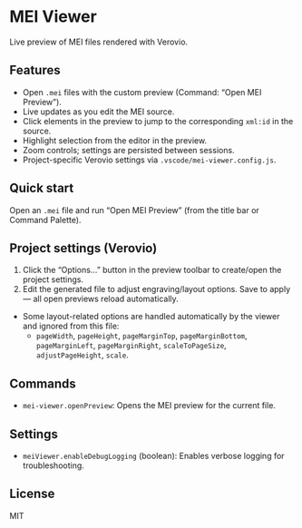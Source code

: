 # MEI Viewer

Live preview of MEI files rendered with Verovio.

## Features

- Open `.mei` files with the custom preview (Command: “Open MEI Preview”).
- Live updates as you edit the MEI source.
- Click elements in the preview to jump to the corresponding `xml:id` in the source.
- Highlight selection from the editor in the preview.
- Zoom controls; settings are persisted between sessions.
- Project-specific Verovio settings via `.vscode/mei-viewer.config.js`.

## Quick start

Open an `.mei` file and run “Open MEI Preview” (from the title bar or Command Palette).

## Project settings (Verovio)

1. Click the “Options…” button in the preview toolbar to create/open the project settings.
2. Edit the generated file to adjust engraving/layout options. Save to apply — all open previews reload automatically.

- Some layout-related options are handled automatically by the viewer and ignored from this file:
  - `pageWidth`, `pageHeight`, `pageMarginTop`, `pageMarginBottom`, `pageMarginLeft`, `pageMarginRight`, `scaleToPageSize`, `adjustPageHeight`, `scale`.

## Commands

- `mei-viewer.openPreview`: Opens the MEI preview for the current file.

## Settings

- `meiViewer.enableDebugLogging` (boolean): Enables verbose logging for troubleshooting.

## License

MIT
